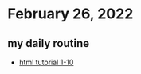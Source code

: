 # February 26, 2022
## my daily routine
* [html tutorial 1-10](https://youtube.com/playlist?list=PLm64fbD5OnxuObyOVSxcM0TUcBLDF2w64)